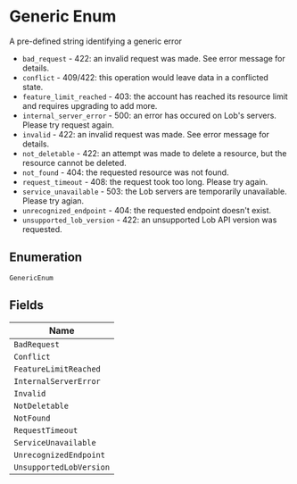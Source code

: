 
# Generic Enum

A pre-defined string identifying a generic error

* `bad_request` - 422: an invalid request was made. See error message for details.
* `conflict` - 409/422: this operation would leave data in a conflicted state.
* `feature_limit_reached` - 403: the account has reached its resource limit and requires upgrading to add more.
* `internal_server_error` - 500: an error has occured on Lob's servers. Please try request again.
* `invalid` - 422: an invalid request was made. See error message for details.
* `not_deletable` - 422: an attempt was made to delete a resource, but the resource cannot be deleted.
* `not_found` - 404: the requested resource was not found.
* `request_timeout` - 408: the request took too long. Please try again.
* `service_unavailable` - 503: the Lob servers are temporarily unavailable. Please try agian.
* `unrecognized_endpoint` - 404: the requested endpoint doesn't exist.
* `unsupported_lob_version` - 422: an unsupported Lob API version was requested.

## Enumeration

`GenericEnum`

## Fields

| Name |
|  --- |
| `BadRequest` |
| `Conflict` |
| `FeatureLimitReached` |
| `InternalServerError` |
| `Invalid` |
| `NotDeletable` |
| `NotFound` |
| `RequestTimeout` |
| `ServiceUnavailable` |
| `UnrecognizedEndpoint` |
| `UnsupportedLobVersion` |

